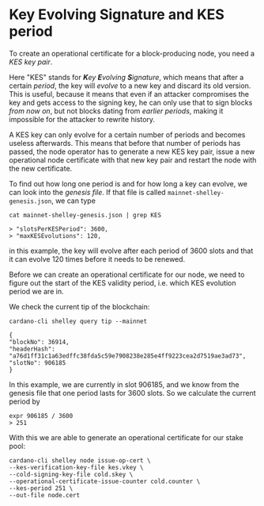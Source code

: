 # Key Evolving Signature and KES period

To create an operational certificate for a block-producing node, you need a _KES key pair_.

Here "KES" stands for _**K**ey **E**volving **S**ignature_, which means that after a certain _period_, the key will _evolve_ to a new key
and discard its old version. This is useful, because it means that even if an attacker compromises the key and gets access to the signing key,
he can only use that to sign blocks _from now on_, but not blocks dating from _earlier periods_, making it impossible for the attacker to rewrite history.

A KES key can only evolve for a certain number of periods and becomes useless afterwards.
This means that before that number of periods has passed, the node operator has to generate a new KES key pair, issue a new operational node certificate with that new key pair and restart the node with the new certificate.

To find out how long one period is and for how long a key can evolve, we can look into the _genesis file_. If that file is called `mainnet-shelley-genesis.json`,
we can type

    cat mainnet-shelley-genesis.json | grep KES

    > "slotsPerKESPeriod": 3600,
    > "maxKESEvolutions": 120,

in this example, the key will evolve after each period of 3600 slots and that it can evolve 120 times before it needs to be renewed.

Before we can create an operational certificate for our node, we need to figure out the start of the KES validity period, i.e. which KES evolution period we are in.

We check the current tip of the blockchain:

    cardano-cli shelley query tip --mainnet

    {
    "blockNo": 36914,
    "headerHash": "a76d1ff31c1a63edffc38fda5c59e7908238e285e4ff9223cea2d7519ae3ad73",
    "slotNo": 906185
    }

In this example, we are currently in slot 906185, and we know from the genesis file that one period lasts for 3600 slots. So we calculate the current period by

    expr 906185 / 3600
    > 251

With this we are able to generate an operational certificate for our stake pool:

    cardano-cli shelley node issue-op-cert \
    --kes-verification-key-file kes.vkey \
    --cold-signing-key-file cold.skey \
    --operational-certificate-issue-counter cold.counter \
    --kes-period 251 \
    --out-file node.cert
